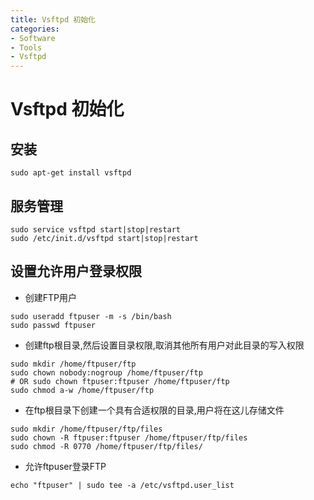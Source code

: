 ```yaml
---
title: Vsftpd 初始化
categories:
- Software
- Tools
- Vsftpd
---
```

# Vsftpd 初始化

## 安装

```shell
sudo apt-get install vsftpd
```

## 服务管理

```shell
sudo service vsftpd start|stop|restart
sudo /etc/init.d/vsftpd start|stop|restart
```

## 设置允许用户登录权限

- 创建FTP用户

```shell
sudo useradd ftpuser -m -s /bin/bash
sudo passwd ftpuser
```

- 创建ftp根目录,然后设置目录权限,取消其他所有用户对此目录的写入权限

```shell
sudo mkdir /home/ftpuser/ftp
sudo chown nobody:nogroup /home/ftpuser/ftp
# OR sudo chown ftpuser:ftpuser /home/ftpuser/ftp
sudo chmod a-w /home/ftpuser/ftp
```

- 在ftp根目录下创建一个具有合适权限的目录,用户将在这儿存储文件

```shell
sudo mkdir /home/ftpuser/ftp/files
sudo chown -R ftpuser:ftpuser /home/ftpuser/ftp/files
sudo chmod -R 0770 /home/ftpuser/ftp/files/
```

- 允许ftpuser登录FTP

```shell
echo "ftpuser" | sudo tee -a /etc/vsftpd.user_list
```
